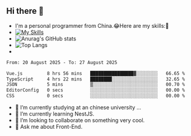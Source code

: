 ## Hi there 👋
- I'm a personal programmer from China.😂Here are my skills:🤔
- [![My Skills](https://skillicons.dev/icons?i=js,html,css,vue,typescript,java,golang)](https://skillicons.dev)
- ![Anurag's GitHub stats](https://github-readme-stats.vercel.app/api?username=FluffyChi-Xing&count_private=true&show_icons=true&theme=radical)
- ![Top Langs](https://github-readme-stats.vercel.app/api/top-langs/?username=FluffyChi-Xing)
- <!--START_SECTION:waka-->

```txt
From: 20 August 2025 - To: 27 August 2025

Vue.js         8 hrs 56 mins   ████████████████▓░░░░░░░░   66.65 %
TypeScript     4 hrs 22 mins   ████████░░░░░░░░░░░░░░░░░   32.65 %
JSON           5 mins          ▒░░░░░░░░░░░░░░░░░░░░░░░░   00.70 %
EditorConfig   0 secs          ░░░░░░░░░░░░░░░░░░░░░░░░░   00.00 %
CSS            0 secs          ░░░░░░░░░░░░░░░░░░░░░░░░░   00.00 %
```

<!--END_SECTION:waka-->
- 🔭 I’m currently studying at an chinese university ...
- 🌱 I’m currently learning NestJS.
- 👯 I’m looking to collaborate on something very cool.
- 💬 Ask me about Front-End.
